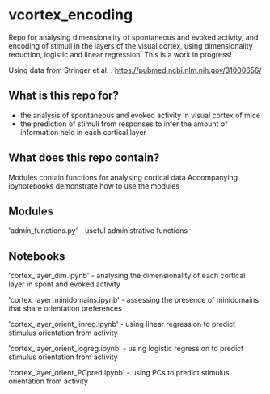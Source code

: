 # vcortex_encoding

Repo for analysing dimensionality of spontaneous and evoked activity, and encoding of stimuli in the layers of the visual cortex, using dimensionality reduction, logistic and linear regression. This is a work in progress! 

Using data from Stringer et al. : https://pubmed.ncbi.nlm.nih.gov/31000656/

## What is this repo for?
* the analysis of spontaneous and evoked activity in visual cortex of mice
* the prediction of stimuli from responses to infer the amount of information held in each cortical layer

## What does this repo contain?
Modules contain functions for analysing cortical data
Accompanying ipynotebooks demonstrate how to use the modules

## Modules
'admin_functions.py' - useful administrative functions

## Notebooks
'cortex_layer_dim.ipynb' - analysing the dimensionality of each cortical layer in spont and evoked activity

'cortex_layer_minidomains.ipynb' - assessing the presence of minidomains that share orientation preferences 

'cortex_layer_orient_linreg.ipynb' - using linear regression to predict stimulus orientation from activity

'cortex_layer_orient_logreg.ipynb' - using logistic regression to predict stimulus orientation from activity

'cortex_layer_orient_PCpred.ipynb' - using PCs to predict stimulus orientation from activity


